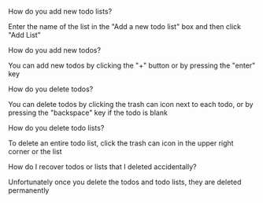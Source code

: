 How do you add new todo lists?

Enter the name of the list in the "Add a new todo list" box and then click "Add List"

How do you add new todos?

You can add new todos by clicking the "+" button or by pressing the "enter" key

How do you delete todos?

You can delete todos by clicking the trash can icon next to each todo, or by pressing the "backspace" key if the todo is blank

How do you delete todo lists?

To delete an entire todo list, click the trash can icon in the upper right corner or the list

How do I recover todos or lists that I deleted accidentally?

Unfortunately once you delete the todos and todo lists, they are deleted permanently